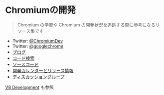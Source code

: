 # Chromiumの開発

> Chromium の学習や Chromium の開発状況を追跡する際に参考になるリソース集です

- Twitter: [@ChromiumDev](https://twitter.com/ChromiumDev)
- Twitter: [@googlechrome](https://twitter.com/googlechrome)
- [ブログ](https://blog.chromium.org)
- [コード検索](https://cs.chromium.org/)
- [ソースコード](https://cs.chromium.org/chromium/src/)
- [開発カレンダーとリリース情報](https://www.chromium.org/developers/calendar)
- [ディスカッショングループ](https://www.chromium.org/developers/discussion-groups)

[V8 Development](v8-development.md) も参照
